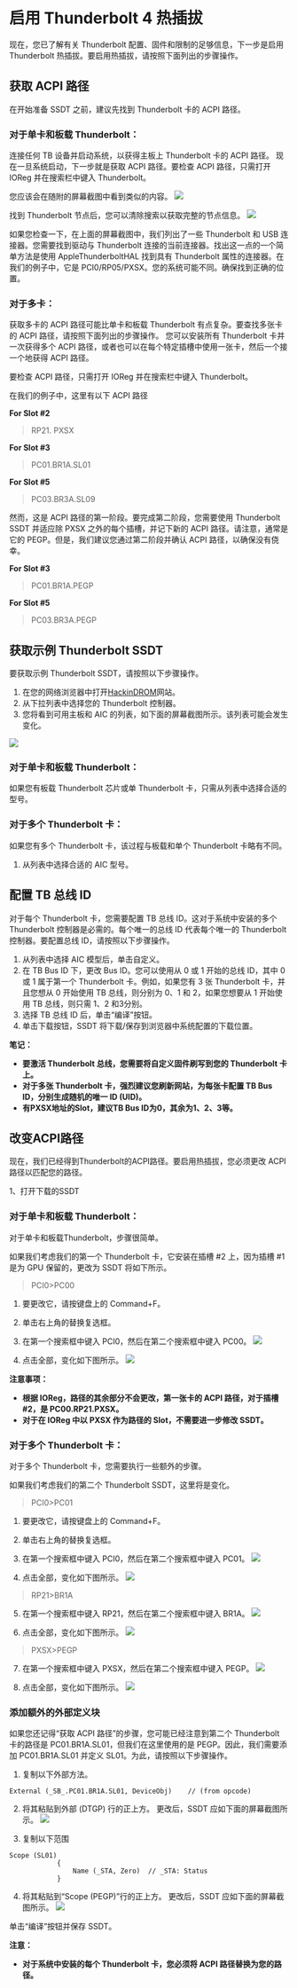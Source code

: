# 启用 Thunderbolt 4 热插拔

现在，您已了解有关 Thunderbolt 配置、固件和限制的足够信息，下一步是启用 Thunderbolt 热插拔。要启用热插拔，请按照下面列出的步骤操作。

## 获取 ACPI 路径
在开始准备 SSDT 之前，建议先找到 Thunderbolt 卡的 ACPI 路径。

### 对于单卡和板载 Thunderbolt：
连接任何 TB 设备并启动系统，以获得主板上 Thunderbolt 卡的 ACPI 路径。
现在一旦系统启动，下一步就是获取 ACPI 路径。要检查 ACPI 路径，只需打开 IOReg 并在搜索栏中键入 Thunderbolt。

您应该会在随附的屏幕截图中看到类似的内容。
![](TB4-2047.png)

找到 Thunderbolt 节点后，您可以清除搜索以获取完整的节点信息。
![](TB4-2048.png)

如果您检查一下，在上面的屏幕截图中，我们列出了一些 Thunderbolt 和 USB 连接器。您需要找到驱动与 Thunderbolt 连接的当前连接器。找出这一点的一个简单方法是使用 AppleThunderboltHAL 找到具有 Thunderbolt 属性的连接器。在我们的例子中，它是 PCI0/RP05/PXSX。您的系统可能不同。确保找到正确的位置。

### 对于多卡：
获取多卡的 ACPI 路径可能比单卡和板载 Thunderbolt 有点复杂。要查找多张卡的 ACPI 路径，请按照下面列出的步骤操作。
您可以安装所有 Thunderbolt 卡并一次获得多个 ACPI 路径，或者也可以在每个特定插槽中使用一张卡，然后一个接一个地获得 ACPI 路径。

要检查 ACPI 路径，只需打开 IOReg 并在搜索栏中键入 Thunderbolt。

在我们的例子中，这里有以下 ACPI 路径

**For Slot #2**
>RP21. PXSX

**For Slot #3**
>PC01.BR1A.SL01

**For Slot #5**
>PC03.BR3A.SL09

然而，这是 ACPI 路径的第一阶段。要完成第二阶段，您需要使用 Thunderbolt SSDT 并适应除 PXSX 之外的每个插槽，并记下新的 ACPI 路径。请注意，通常是它的 PEGP。但是，我们建议您通过第二阶段并确认 ACPI 路径，以确保没有侥幸。

**For Slot #3**
>PC01.BR1A.PEGP

**For Slot #5**
>PC03.BR3A.PEGP

## 获取示例 Thunderbolt SSDT
要获取示例 Thunderbolt SSDT，请按照以下步骤操作。

1. 在您的网络浏览器中打开[HackinDROM](https://hackindrom.zapto.org)网站。
2. 从下拉列表中选择您的 Thunderbolt 控制器。
3. 您将看到可用主板和 AIC 的列表，如下面的屏幕截图所示。该列表可能会发生变化。

![](TB4-3065.png)

### 对于单卡和板载 Thunderbolt：
如果您有板载 Thunderbolt 芯片或单 Thunderbolt 卡，只需从列表中选择合适的型号。

### 对于多个 Thunderbolt 卡：
如果您有多个 Thunderbolt 卡，该过程与板载和单个 Thunderbolt 卡略有不同。

1. 从列表中选择合适的 AIC 型号。

## 配置 TB 总线 ID
对于每个 Thunderbolt 卡，您需要配置 TB 总线 ID。这对于系统中安装的多个 Thunderbolt 控制器是必需的。每个唯一的总线 ID 代表每个唯一的 Thunderbolt 控制器。要配置总线 ID，请按照以下步骤操作。

1. 从列表中选择 AIC 模型后，单击自定义。
2. 在 TB Bus ID 下，更改 Bus ID。您可以使用从 0 或 1 开始的总线 ID，其中 0 或 1 属于第一个 Thunderbolt 卡。例如，如果您有 3 张 Thunderbolt 卡，并且您想从 0 开始使用 TB 总线，则分别为 0、1 和 2，如果您想要从 1 开始使用 TB 总线，则只需 1、2 和3分别。
3. 选择 TB 总线 ID 后，单击“编译”按钮。
4. 单击下载按钮，SSDT 将下载/保存到浏览器中系统配置的下载位置。

**笔记：**
- **要激活 Thunderbolt 总线，您需要将自定义固件刷写到您的 Thunderbolt 卡上。**
- **对于多张 Thunderbolt 卡，强烈建议您刷新网站，为每张卡配置 TB Bus ID，分别生成随机的唯一 ID (UID)。**
- **有PXSX地址的Slot，建议TB Bus ID为0，其余为1、2、3等。**

## 改变ACPI路径
现在，我们已经得到Thunderbolt的ACPI路径。要启用热插拔，您必须更改 ACPI 路径以匹配您的路径。

1、打开下载的SSDT

### 对于单卡和板载 Thunderbolt：
对于单卡和板载Thunderbolt，步骤很简单。

如果我们考虑我们的第一个 Thunderbolt 卡，它安装在插槽 #2 上，因为插槽 #1 是为 GPU 保留的，更改为 SSDT 将如下所示。
>PCI0>PC00

1. 要更改它，请按键盘上的 Command+F。
2. 单击右上角的替换复选框。
3. 在第一个搜索框中键入 PCI0，然后在第二个搜索框中键入 PC00。
![](TB4-3063.png)

4. 点击全部，变化如下图所示。
![](TB4-3064.png)

**注意事项：**
- **根据 IOReg，路径的其余部分不会更改，第一张卡的 ACPI 路径，对于插槽 #2，是 PC00.RP21.PXSX。**
- **对于在 IOReg 中以 PXSX 作为路径的 Slot，不需要进一步修改 SSDT。**

### 对于多个 Thunderbolt 卡：
对于多个 Thunderbolt 卡，您需要执行一些额外的步骤。

如果我们考虑我们的第二个 Thunderbolt SSDT，这里将是变化。
>PCI0>PC01

1. 要更改它，请按键盘上的 Command+F。
2. 单击右上角的替换复选框。
3. 在第一个搜索框中键入 PCI0，然后在第二个搜索框中键入 PC01。
![](TB4-3055.png)

4. 点击全部，变化如下图所示。
![](TB4-3056.png)

>RP21>BR1A

5. 在第一个搜索框中键入 RP21，然后在第二个搜索框中键入 BR1A。
![](TB4-3057.png)

6. 点击全部，变化如下图所示。
![](TB4-3058.png)

>PXSX>PEGP

7. 在第一个搜索框中键入 PXSX，然后在第二个搜索框中键入 PEGP。
![](TB4-3059.png)

8. 点击全部，变化如下图所示。
![](TB4-3060.png)

### 添加额外的外部定义块
如果您还记得“获取 ACPI 路径”的步骤，您可能已经注意到第二个 Thunderbolt 卡的路径是 PC01.BR1A.SL01，但我们在这里使用的是 PEGP。因此，我们需要添加 PC01.BR1A.SL01 并定义 SL01。为此，请按照以下步骤操作。

1. 复制以下外部方法。

```External (_SB_.PC01.BR1A.SL01, DeviceObj)    // (from opcode)```

2. 将其粘贴到外部 (DTGP) 行的正上方。
更改后，SSDT 应如下面的屏幕截图所示。
![](TB4-3061.png)


3. 复制以下范围
```
Scope (SL01)
            {
                Name (_STA, Zero)  // _STA: Status
            }
```

4. 将其粘贴到“Scope (PEGP)”行的正上方。
更改后，SSDT 应如下面的屏幕截图所示。
![](TB4-3062.png)

单击“编译”按钮并保存 SSDT。

**注意：**
- **对于系统中安装的每个 Thunderbolt 卡，您必须将 ACPI 路径替换为您的路径。**




